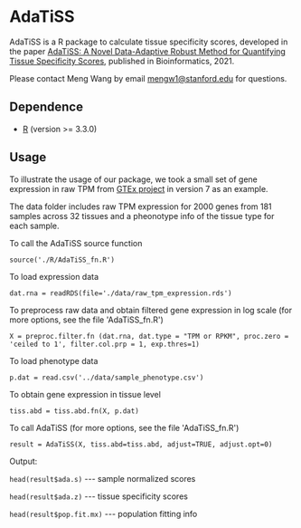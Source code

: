 # AdaTiSS
AdaTiSS is a R package to calculate tissue specificity scores, developed in the paper [AdaTiSS: A Novel Data-Adaptive Robust Method for Quantifying Tissue Specificity Scores](https://academic.oup.com/bioinformatics/advance-article/doi/10.1093/bioinformatics/btab460/6306407?login=true), published in Bioinformatics, 2021.

Please contact Meng Wang by email <mengw1@stanford.edu> for questions. 

## Dependence
* [R](https://www.r-project.org/) (version >= 3.3.0)

## Usage
To illustrate the usage of our package, we took a small set of gene expression in raw TPM from [GTEx project](https://gtexportal.org/home/datasets) in version 7 as an example.

The data folder includes raw TPM expression for 2000 genes from 181 samples across 32 tissues and a pheonotype info of the tissue type for each sample.

To call the AdaTiSS source function

`source('./R/AdaTiSS_fn.R')`

To load expression data

`dat.rna = readRDS(file='./data/raw_tpm_expression.rds')`

To preprocess raw data and obtain filtered gene expression in log scale (for more options, see the file 'AdaTiSS_fn.R')

`X = preproc.filter.fn (dat.rna, dat.type = "TPM or RPKM", proc.zero = 'ceiled to 1', filter.col.prp = 1, exp.thres=1)`

To load phenotype data

`p.dat = read.csv('../data/sample_phenotype.csv')`

To obtain gene expression in tissue level

`tiss.abd = tiss.abd.fn(X, p.dat)`

To call AdaTiSS (for more options, see the file 'AdaTiSS_fn.R')

`result = AdaTiSS(X, tiss.abd=tiss.abd, adjust=TRUE, adjust.opt=0)`

Output: 

`head(result$ada.s)` --- sample normalized scores

`head(result$ada.z)` --- tissue specificity scores

`head(result$pop.fit.mx)` --- population fitting info

